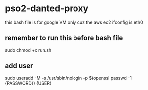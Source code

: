 # pso2-danted-proxy

this bash file is for google VM only cuz the aws ec2 ifconfig is eth0

## remember to run this before bash file 
sudo chmod +x run.sh

## add user
sudo useradd -M -s /usr/sbin/nologin -p $(openssl passwd -1 {PASSWORD}) {USER}